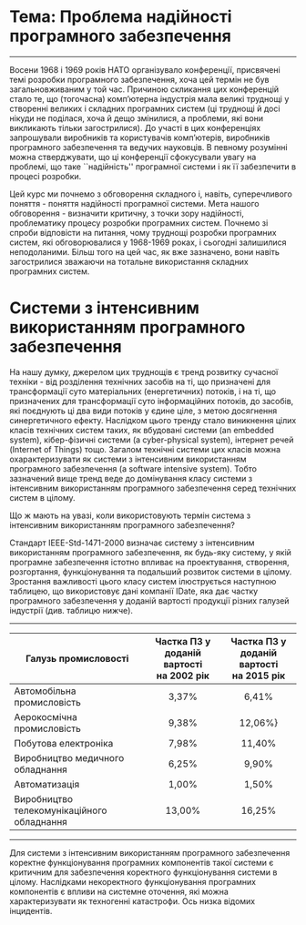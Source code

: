 <H1>Тема: Проблема надійності програмного забезпечення</H1>

----

Восени 1968 і 1969 років НАТО організувало конференції, присвячені темі розробки програмного забезпечення, хоча цей термін не був загальновживаним у той час.
Причиною скликання цих конференцій стало те, що (тогочасна) комп’ютерна індустрія мала великі труднощі у створенні великих і складних програмних систем (ці
труднощі й досі нікуди не поділася, хоча й дещо змінилися, а проблеми, які вони викликають тільки загострилися). До участі в цих конференціях запрошували
виробників та користувачів комп’ютерів, виробників програмного забезпечення та ведучих науковців. В певному розумінні можна стверджувати, що ці конференції
сфокусували увагу на проблемі, що таке ``надійність'' програмної системи і як її забезпечити в процесі розробки.

Цей курс ми почнемо з обговорення складного і, навіть, суперечливого поняття - поняття надійності програмної системи. Мета нашого обговорення - визначити
критичну, з точки зору надійності, проблематику процесу розробки програмних систем.
Почнемо зі спроби відповісти на питання, чому труднощі розробки програмних систем, які обговорювалися у 1968-1969 роках, і сьогодні залишилися неподоланими.
Більш того на цей час, як вже зазначено, вони навіть загострилися зважаючи на тотальне використання складних програмних систем.

# Системи з інтенсивним використанням програмного забезпечення

На нашу думку, джерелом цих труднощів є тренд розвитку сучасної техніки - від розділення технічних засобів на ті, що призначені для трансформації суто
матеріальних (енергетичних) потоків, і на ті, що призначених для трансформації суто інформаційних потоків, до засобів, які поєднують ці два види потоків у
єдине ціле, з метою досягнення синергетичного ефекту.
Наслідком цього тренду стало виникнення цілих класів технічних систем таких, як вбудовані системи (an embedded system), кібер-фізичні системи
(a cyber-physical system), інтернет речей (Internet of Things) тощо. Загалом технічні системи цих класів можна охарактеризувати як системи з інтенсивним
використанням програмного забезпечення (a software intensive system).
Тобто зазначений вище тренд веде до домінування класу системи з інтенсивним використанням програмного забезпечення серед технічних систем в цілому.

Що ж мають на увазі, коли використовують термін система з інтенсивним використанням програмного забезпечення?

Стандарт IEEE-Std-1471-2000 визначає систему з інтенсивним використанням програмного забезпечення, як будь-яку систему, у якій програмне забезпечення істотно
впливає на проектування, створення, розгортання, функціонування та подальший розвиток системи в цілому.
Зростання важливості цього класу систем ілюструється наступною таблицею, що використовує дані компанії IDate, яка дає частку програмного забезпечення у
доданій вартості продукції різних галузей індустрії (див. таблицю нижче).

----

|<div align='center'>Галузь промисловості</div>|Частка ПЗ у доданій вартості<br/>на 2002 рік|Частка ПЗ у доданій вартості<br/>на 2015 рік|
|:-- | :-: | :-: |
|Автомобільна промисловість|3,37%|6,41%|
|Аерокосмічна промисловість|9,38%|12,06%}|
|Побутова електроніка|7,98%|11,40%|
|Виробництво медичного обладнання|6,25%|9,90%|
|Автоматизація|1,00%|1,50%|
|Виробництво телекомунікаційного обладнання|13,00%|16,25%|

----

Для системи з інтенсивним використанням програмного забезпечення коректне функціонування програмних компонентів такої системи є критичним для забезпечення
коректного функціонування системи в цілому.
Наслідками некоректного функціонування програмних компонентів є впливи на системне оточення, які можна
характеризувати як техногенні катастрофи.
Ось низка відомих інцидентів.
